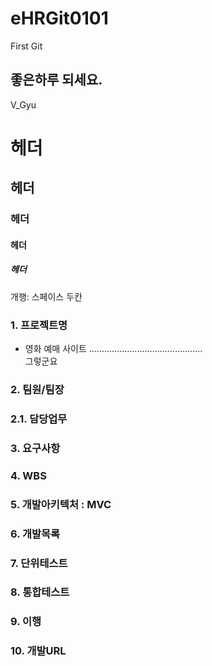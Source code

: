 # eHRGit0101
First Git

## 좋은하루 되세요.
V_Gyu

# 헤더  
## 헤더  
### 헤더  
#### 헤더  
##### 헤더  
개행: 스페이스 두칸

### 1. 프로젝트명
  - 영화 예매 사이트 .............................................   
    그렇군요

### 2. 팀원/팀장

### 2.1. 담당업무

### 3. 요구사항

### 4. WBS

### 5. 개발아키텍처 : MVC

### 6. 개발목록

### 7. 단위테스트

### 8. 통합테스트
 
### 9. 이행

### 10. 개발URL

